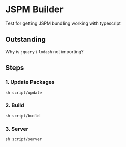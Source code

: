# JSPM Builder
Test for getting JSPM bundling working with typescript

## Outstanding

Why is `jquery` / `lodash` not importing?


## Steps

### 1. Update Packages

```
sh script/update
```

### 2. Build

```
sh script/build
```

### 3. Server

```
sh script/server
```
